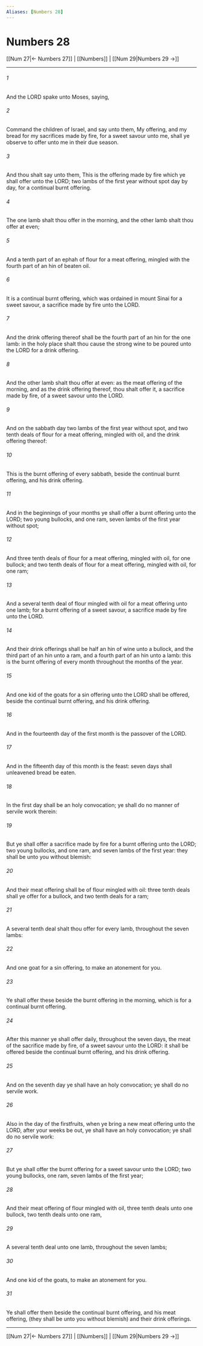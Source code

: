 ```yaml
---
Aliases: [Numbers 28]
---
```

# Numbers 28

[[Num 27|← Numbers 27]] | [[Numbers]] | [[Num 29|Numbers 29 →]]
***



###### 1 
And the LORD spake unto Moses, saying, 

###### 2 
Command the children of Israel, and say unto them, My offering, and my bread for my sacrifices made by fire, for a sweet savour unto me, shall ye observe to offer unto me in their due season. 

###### 3 
And thou shalt say unto them, This is the offering made by fire which ye shall offer unto the LORD; two lambs of the first year without spot day by day, for a continual burnt offering. 

###### 4 
The one lamb shalt thou offer in the morning, and the other lamb shalt thou offer at even; 

###### 5 
And a tenth part of an ephah of flour for a meat offering, mingled with the fourth part of an hin of beaten oil. 

###### 6 
It is a continual burnt offering, which was ordained in mount Sinai for a sweet savour, a sacrifice made by fire unto the LORD. 

###### 7 
And the drink offering thereof shall be the fourth part of an hin for the one lamb: in the holy place shalt thou cause the strong wine to be poured unto the LORD for a drink offering. 

###### 8 
And the other lamb shalt thou offer at even: as the meat offering of the morning, and as the drink offering thereof, thou shalt offer it, a sacrifice made by fire, of a sweet savour unto the LORD. 

###### 9 
And on the sabbath day two lambs of the first year without spot, and two tenth deals of flour for a meat offering, mingled with oil, and the drink offering thereof: 

###### 10 
This is the burnt offering of every sabbath, beside the continual burnt offering, and his drink offering. 

###### 11 
And in the beginnings of your months ye shall offer a burnt offering unto the LORD; two young bullocks, and one ram, seven lambs of the first year without spot; 

###### 12 
And three tenth deals of flour for a meat offering, mingled with oil, for one bullock; and two tenth deals of flour for a meat offering, mingled with oil, for one ram; 

###### 13 
And a several tenth deal of flour mingled with oil for a meat offering unto one lamb; for a burnt offering of a sweet savour, a sacrifice made by fire unto the LORD. 

###### 14 
And their drink offerings shall be half an hin of wine unto a bullock, and the third part of an hin unto a ram, and a fourth part of an hin unto a lamb: this is the burnt offering of every month throughout the months of the year. 

###### 15 
And one kid of the goats for a sin offering unto the LORD shall be offered, beside the continual burnt offering, and his drink offering. 

###### 16 
And in the fourteenth day of the first month is the passover of the LORD. 

###### 17 
And in the fifteenth day of this month is the feast: seven days shall unleavened bread be eaten. 

###### 18 
In the first day shall be an holy convocation; ye shall do no manner of servile work therein: 

###### 19 
But ye shall offer a sacrifice made by fire for a burnt offering unto the LORD; two young bullocks, and one ram, and seven lambs of the first year: they shall be unto you without blemish: 

###### 20 
And their meat offering shall be of flour mingled with oil: three tenth deals shall ye offer for a bullock, and two tenth deals for a ram; 

###### 21 
A several tenth deal shalt thou offer for every lamb, throughout the seven lambs: 

###### 22 
And one goat for a sin offering, to make an atonement for you. 

###### 23 
Ye shall offer these beside the burnt offering in the morning, which is for a continual burnt offering. 

###### 24 
After this manner ye shall offer daily, throughout the seven days, the meat of the sacrifice made by fire, of a sweet savour unto the LORD: it shall be offered beside the continual burnt offering, and his drink offering. 

###### 25 
And on the seventh day ye shall have an holy convocation; ye shall do no servile work. 

###### 26 
Also in the day of the firstfruits, when ye bring a new meat offering unto the LORD, after your weeks be out, ye shall have an holy convocation; ye shall do no servile work: 

###### 27 
But ye shall offer the burnt offering for a sweet savour unto the LORD; two young bullocks, one ram, seven lambs of the first year; 

###### 28 
And their meat offering of flour mingled with oil, three tenth deals unto one bullock, two tenth deals unto one ram, 

###### 29 
A several tenth deal unto one lamb, throughout the seven lambs; 

###### 30 
And one kid of the goats, to make an atonement for you. 

###### 31 
Ye shall offer them beside the continual burnt offering, and his meat offering, (they shall be unto you without blemish) and their drink offerings.

***
[[Num 27|← Numbers 27]] | [[Numbers]] | [[Num 29|Numbers 29 →]]
